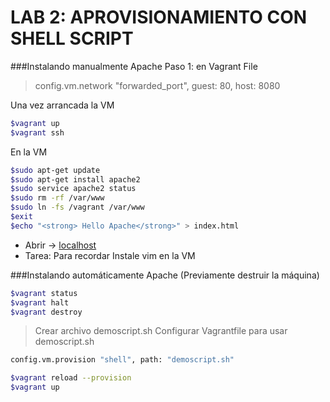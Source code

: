 LAB 2: APROVISIONAMIENTO CON SHELL SCRIPT
=========================================

###Instalando manualmente Apache
Paso 1: en Vagrant File
> config.vm.network "forwarded_port", guest: 80, host: 8080

Una vez arrancada la VM
```sh
$vagrant up
$vagrant ssh
```
En la VM
```sh
$sudo apt-get update
$sudo apt-get install apache2
$sudo service apache2 status
$sudo rm -rf /var/www
$sudo ln -fs /vagrant /var/www
$exit
$echo "<strong> Hello Apache</strong>" > index.html
```
 - Abrir -> [localhost]
 - Tarea: Para recordar Instale vim en la VM

###Instalando automáticamente Apache
(Previamente destruir la máquina)
```sh
$vagrant status
$vagrant halt
$vagrant destroy
```
> Crear archivo demoscript.sh
> Configurar Vagrantfile para usar demoscript.sh
```sh
config.vm.provision "shell", path: "demoscript.sh"
```
```sh
$vagrant reload --provision
$vagrant up
```

[localhost]: <http://localhost:8080/>
